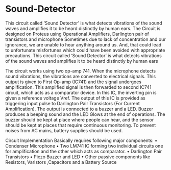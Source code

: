 # Sound-Detector
This circuit called ‘Sound Detector’ is what detects vibrations  of the sound waves and amplifies it to be heard distinctly by human ears. 
The Circuit is designed on Proteus using Operational Amplifiers, Darlington pair of transistors and microphone
Sometimes due to lack of concentration and our ignorance, we are unable to hear anything around us. 
And, that could lead to unfortunate misfortunes which could have been avoided 
with appropriate precautions. This circuit called ‘Sound Detector’ is what detects vibrations 
of the sound waves and amplifies it to be heard distinctly by human ears

The circuit works using two op-amp 741. When the microphone detects sound vibrations, the 
vibrations are converted to electrical signals. This output is given to First Op-amp 
(IC741) and the signal undergoes amplification.
This amplified signal is then forwarded to second IC741 circuit, which acts as a comparator 
device. In this IC, the inverting pin is given a reference voltage Vref.
The output of this IC is provided as triggering input pulse to Darlington Pair Transistors (For 
Current Amplification). 
The output is connected to a buzzer and a LED. Buzzer produces a beeping sound and the 
LED Glows at the end of operations. 
The buzzer should be kept at place where people can hear, and the sensor should be kept 
at places that require continuous monitoring. To prevent noises from AC mains, battery 
supplies should be used.

Circuit Implementation Basically requires following major components:
• Condenser Microphone
• Two LM741 IC forming two individual circuits one for amplification and the other 
which acts as comparator.
• Darlington Pair Transistors
• Piezo Buzzer and LED
• Other passive components like Resistors, Varistors ,Capacitors and a Battery Source
